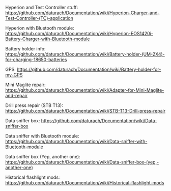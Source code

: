 Hyperion and Test Controller stuff: https://github.com/daturach/Documentation/wiki/Hyperion-Charger-and-Test-Controller-(TC)-application

Hyperion with Bluetooth module: https://github.com/daturach/Documentation/wiki/Hyperion-EOS1420i-Battery-Charger-with-Bluetooth-module

Battery holder info: https://github.com/daturach/Documentation/wiki/Battery-holder-(UM-2X4)-for-charging-18650-batteries

GPS: https://github.com/daturach/Documentation/wiki/Battery-holder-for-my-GPS

Mini Maglite repair: https://github.com/daturach/Documentation/wiki/Adapter-for-Mini-Maglite-and-repair

Drill press repair (STB T13): https://github.com/daturach/Documentation/wiki/STB-T13-Drill-press-repair

Data sniffer box: https://github.com/daturach/Documentation/wiki/Data-sniffer-box

Data sniffer with Bluetooth module: https://github.com/daturach/Documentation/wiki/Data-sniffer-with-Bluetooth-module

Data sniffer box (Yep, another one): https://github.com/daturach/Documentation/wiki/Data-sniffer-box-(yep,-another-one)

Historical flashlight mods: https://github.com/daturach/Documentation/wiki/Historical-flashlight-mods
